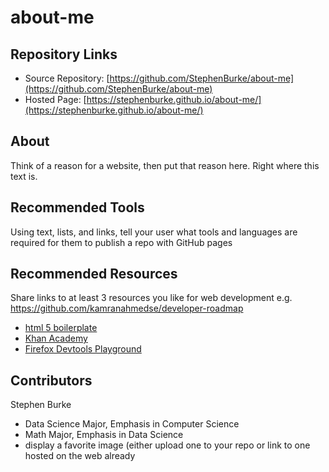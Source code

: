 # about-me

## Repository Links
* Source Repository: [https://github.com/StephenBurke/about-me](https://github.com/StephenBurke/about-me)
* Hosted Page: [https://stephenburke.github.io/about-me/](https://stephenburke.github.io/about-me/)


## About
Think of a reason for a website, then put that reason here. Right where this text is.

## Recommended Tools
Using text, lists, and links, tell your user what tools and languages are required for them to publish a repo with GitHub pages


## Recommended Resources 
Share links to at least 3 resources you like for web development e.g. https://github.com/kamranahmedse/developer-roadmap
- [html 5 boilerplate](https://marketplace.visualstudio.com/items?itemName=sidthesloth.html5-boilerplate)
- [Khan Academy](https://www.khanacademy.org/computing)
- [Firefox Devtools Playground](https://mozilladevelopers.github.io/playground/)



## Contributors
Stephen Burke
- Data Science Major, Emphasis in Computer Science
- Math Major, Emphasis in Data Science
- display a favorite image (either upload one to your repo or link to one hosted on the web already

